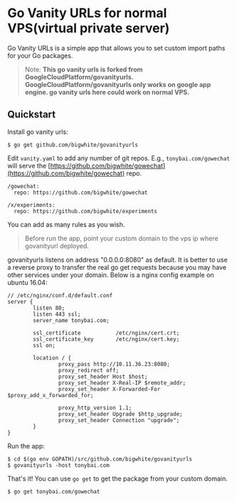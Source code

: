 # Go Vanity URLs for normal VPS(virtual private server)

Go Vanity URLs is a simple app that allows you to set custom import paths for your Go packages. 

>Note: **This go vanity urls is forked from GoogleCloudPlatform/govanityurls. GoogleCloudPlatform/govanityurls only works on google app engine. go vanity urls here could work on normal VPS.**

## Quickstart

Install go vanity urls:

```
$ go get github.com/bigwhite/govanityurls
```

Edit `vanity.yaml` to add any number of git repos. E.g., `tonybai.com/gowechat` will
serve the [https://github.com/bigwhite/gowechat](https://github.com/bigwhite/gowechat) repo.

```
/gowechat:
  repo: https://github.com/bigwhite/gowechat

/x/experiments:
  repo: https://github.com/bigwhite/experiments
```
You can add as many rules as you wish.

>Before run the app, point your custom domain to the vps ip where govanityurl deployed. 

govanityurls listens on address "0.0.0.0:8080" as default. It is better to use a reverse proxy to transfer the real go get requests because you may have other services under your domain. Below is a nginx config example on ubuntu 16.04:

```
// /etc/nginx/conf.d/default.conf
server {
        listen 80;
        listen 443 ssl;
        server_name tonybai.com;

        ssl_certificate           /etc/nginx/cert.crt;
        ssl_certificate_key       /etc/nginx/cert.key;
        ssl on;

        location / {
                proxy_pass http://10.11.36.23:8080;
                proxy_redirect off;
                proxy_set_header Host $host;
                proxy_set_header X-Real-IP $remote_addr;
                proxy_set_header X-Forwarded-For $proxy_add_x_forwarded_for;

                proxy_http_version 1.1;
                proxy_set_header Upgrade $http_upgrade;
                proxy_set_header Connection "upgrade";
        }
}
```

Run the app:

```
$ cd $(go env GOPATH)/src/github.com/bigwhite/govanityurls
$ govanityurls -host tonybai.com
```

That's it! You can use `go get` to get the package from your custom domain.

```
$ go get tonybai.com/gowechat
```
